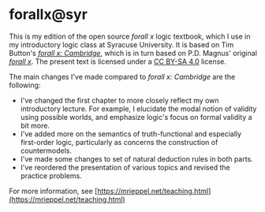 forallx@syr
==============

This is my edition of the open source *forall x* logic textbook, which I use in my introductory logic class at Syracuse University.  It is based on Tim Button's [*forall x: Cambridge*](http://www.homepages.ucl.ac.uk/~uctytbu/forallxcam.pdf), which is in turn based on P.D. Magnus' original [*forall x*](https://www.fecundity.com/logic/).  The present text is licensed under a [CC BY-SA 4.0](https://creativecommons.org/licenses/by-sa/4.0/) license.

The main changes I've made compared to *forall x: Cambridge* are the following:

* I've changed the first chapter to more closely reflect my own introductory lecture.  For example, I elucidate the modal notion of validity using possible worlds, and emphasize logic's focus on formal validity a bit more.
* I've added more on the semantics of truth-functional and especially first-order logic, particularly as concerns the construction of countermodels.  
* I've made some changes to set of natural deduction rules in both parts.
* I've reordered the presentation of various topics and revised the practice problems.

For more information, see [https://mrieppel.net/teaching.html](https://mrieppel.net/teaching.html)
